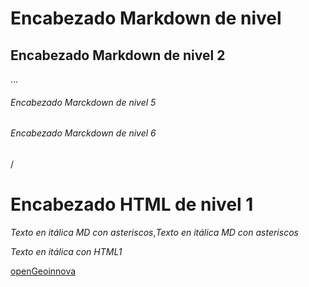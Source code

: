 # Encabezado Markdown de nivel 
## Encabezado Markdown de nivel 2
...
###### Encabezado Marckdown de nivel 5
###### Encabezado Marckdown de nivel 6
/
<h1>Encabezado HTML de nivel 1</h1>  

*Texto en itálica MD con asteriscos*,_Texto en itálica MD con asteriscos_  

<em>Texto en itálica con HTML1</em>






<a href= "https://geoinnova.org/blog-territorio/que-ordenador-necesito-para-trabajar-con-sig-ordenador-sig/">openGeoinnova </a>
